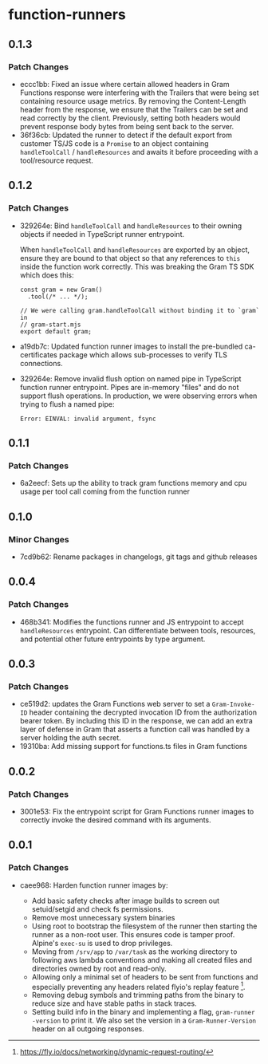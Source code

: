 # function-runners

## 0.1.3

### Patch Changes

- eccc1bb: Fixed an issue where certain allowed headers in Gram Functions response were interfering with the Trailers that were being set containing resource usage metrics. By removing the Content-Length header from the response, we ensure that the Trailers can be set and read correctly by the client. Previously, setting both headers would prevent response body bytes from being sent back to the server.
- 36f36cb: Updated the runner to detect if the default export from customer TS/JS code is a
  `Promise` to an object containing `handleToolCall` / `handleResources` and
  awaits it before proceeding with a tool/resource request.

## 0.1.2

### Patch Changes

- 329264e: Bind `handleToolCall` and `handleResources` to their owning objects if needed
  in TypeScript runner entrypoint.

  When `handleToolCall` and `handleResources` are exported by an object, ensure
  they are bound to that object so that any references to `this` inside the
  function work correctly. This was breaking the Gram TS SDK which does this:

  ```
  const gram = new Gram()
    .tool(/* ... */);

  // We were calling gram.handleToolCall without binding it to `gram` in
  // gram-start.mjs
  export default gram;
  ```

- a19db7c: Updated function runner images to install the pre-bundled ca-certificates
  package which allows sub-processes to verify TLS connections.
- 329264e: Remove invalid flush option on named pipe in TypeScript function runner
  entrypoint. Pipes are in-memory "files" and do not support flush operations. In
  production, we were observing errors when trying to flush a named pipe:

  ```
  Error: EINVAL: invalid argument, fsync
  ```

## 0.1.1

### Patch Changes

- 6a2eecf: Sets up the ability to track gram functions memory and cpu usage per tool call coming from the function runner

## 0.1.0

### Minor Changes

- 7cd9b62: Rename packages in changelogs, git tags and github releases

## 0.0.4

### Patch Changes

- 468b341: Modifies the functions runner and JS entrypoint to accept `handleResources` entrypoint. Can differentiate between tools, resources, and potential other future entrypoints by type argument.

## 0.0.3

### Patch Changes

- ce519d2: updates the Gram Functions web server to set a `Gram-Invoke-ID` header containing the decrypted invocation ID from the authorization bearer token. By including this ID in the response, we can add an extra layer of defense in Gram that asserts a function call was handled by a server holding the auth secret.
- 19310ba: Add missing support for functions.ts files in Gram functions

## 0.0.2

### Patch Changes

- 3001e53: Fix the entrypoint script for Gram Functions runner images to correctly invoke the desired command with its arguments.

## 0.0.1

### Patch Changes

- caee968: Harden function runner images by:
  - Add basic safety checks after image builds to screen out setuid/setgid and check fs permissions.
  - Remove most unnecessary system binaries
  - Using root to bootstrap the filesystem of the runner then starting the runner as a non-root user. This ensures code is tamper proof. Alpine's `exec-su` is used to drop privileges.
  - Moving from `/srv/app` to `/var/task` as the working directory to following aws lambda conventions and making all created files and directories owned by root and read-only.
  - Allowing only a minimal set of headers to be sent from functions and especially preventing any headers related flyio's replay feature [^1].
  - Removing debug symbols and trimming paths from the binary to reduce size and have stable paths in stack traces.
  - Setting build info in the binary and implementing a flag, `gram-runner -version` to print it. We also set the version in a `Gram-Runner-Version` header on all outgoing responses.

  [^1]: https://fly.io/docs/networking/dynamic-request-routing/
